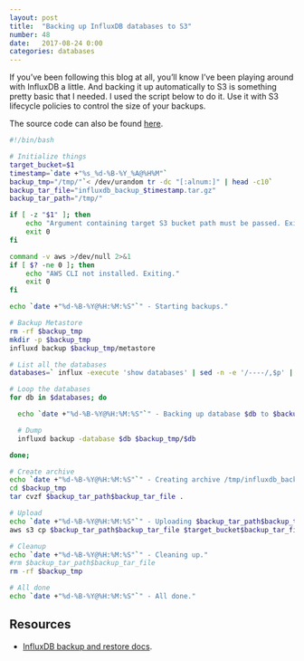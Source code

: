 ```yaml
---
layout: post
title:  "Backing up InfluxDB databases to S3"
number: 48
date:   2017-08-24 0:00
categories: databases
---
```

If you’ve been following this blog at all, you’ll know I’ve been playing around with InfluxDB a little. And backing it up automatically to S3 is something pretty basic that I needed. I used the script below to do it. Use it with S3 lifecycle policies to control the size of your backups.

The source code can also be found [here](https://github.com/ayush-sharma/infra_helpers/blob/master/influxdb/backup_influxdb_to_s3.sh).

```bash
#!/bin/bash

# Initialize things
target_bucket=$1
timestamp=`date +"%s_%d-%B-%Y_%A@%H%M"`
backup_tmp="/tmp/"`< /dev/urandom tr -dc "[:alnum:]" | head -c10`
backup_tar_file="influxdb_backup_$timestamp.tar.gz"
backup_tar_path="/tmp/"

if [ -z "$1" ]; then
    echo "Argument containing target S3 bucket path must be passed. Exiting."
    exit 0
fi

command -v aws >/dev/null 2>&1
if [ $? -ne 0 ]; then
    echo "AWS CLI not installed. Exiting."
    exit 0
fi

echo `date +"%d-%B-%Y@%H:%M:%S"`" - Starting backups."

# Backup Metastore
rm -rf $backup_tmp
mkdir -p $backup_tmp
influxd backup $backup_tmp/metastore

# List all the databases
databases=` influx -execute 'show databases' | sed -n -e '/----/,$p' | grep -v -e '----' -e '_internal'`

# Loop the databases
for db in $databases; do

  echo `date +"%d-%B-%Y@%H:%M:%S"`" - Backing up database $db to $backup_tmp/$db."

  # Dump
  influxd backup -database $db $backup_tmp/$db

done;

# Create archive
echo `date +"%d-%B-%Y@%H:%M:%S"`" - Creating archive /tmp/influxdb_backup_$timestamp."
cd $backup_tmp
tar cvzf $backup_tar_path$backup_tar_file .

# Upload
echo `date +"%d-%B-%Y@%H:%M:%S"`" - Uploading $backup_tar_path$backup_tar_file to $target_bucket/$backup_tar_file."
aws s3 cp $backup_tar_path$backup_tar_file $target_bucket$backup_tar_file

# Cleanup
echo `date +"%d-%B-%Y@%H:%M:%S"`" - Cleaning up."
#rm $backup_tar_path$backup_tar_file
rm -rf $backup_tmp

# All done
echo `date +"%d-%B-%Y@%H:%M:%S"`" - All done."
```

## Resources
- [InfluxDB backup and restore docs](https://docs.influxdata.com/influxdb/v1.3/administration/backup_and_restore/).